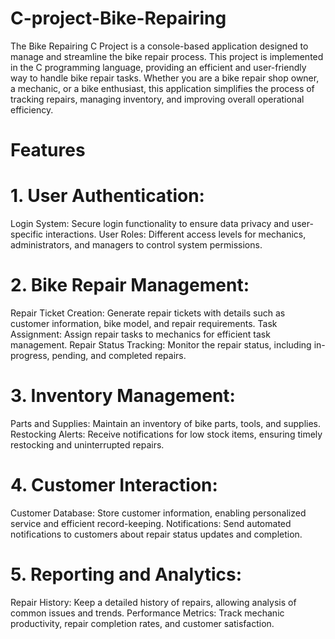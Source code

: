 # C-project-Bike-Repairing
The Bike Repairing C Project is a console-based application designed to manage and streamline the bike repair process. This project is implemented in the C programming language, providing an efficient and user-friendly way to handle bike repair tasks. Whether you are a bike repair shop owner, a mechanic, or a bike enthusiast, this application simplifies the process of tracking repairs, managing inventory, and improving overall operational efficiency.

# Features
# 1. User Authentication:
Login System: Secure login functionality to ensure data privacy and user-specific interactions.
User Roles: Different access levels for mechanics, administrators, and managers to control system permissions.
# 2. Bike Repair Management:
Repair Ticket Creation: Generate repair tickets with details such as customer information, bike model, and repair requirements.
Task Assignment: Assign repair tasks to mechanics for efficient task management.
Repair Status Tracking: Monitor the repair status, including in-progress, pending, and completed repairs.
# 3. Inventory Management:
Parts and Supplies: Maintain an inventory of bike parts, tools, and supplies.
Restocking Alerts: Receive notifications for low stock items, ensuring timely restocking and uninterrupted repairs.
# 4. Customer Interaction:
Customer Database: Store customer information, enabling personalized service and efficient record-keeping.
Notifications: Send automated notifications to customers about repair status updates and completion.
# 5. Reporting and Analytics:
Repair History: Keep a detailed history of repairs, allowing analysis of common issues and trends.
Performance Metrics: Track mechanic productivity, repair completion rates, and customer satisfaction.
